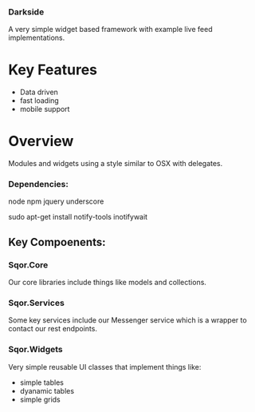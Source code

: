 ### Darkside
A very simple widget based framework with example live feed implementations.


# Key Features
- Data driven
- fast loading
- mobile support

# Overview

Modules and widgets using a style similar to OSX with delegates. 

### Dependencies:
node
npm
jquery
underscore


sudo apt-get install notify-tools
inotifywait



## Key Compoenents:

### Sqor.Core
Our core libraries include things like models and  collections.

### Sqor.Services
Some key services include our Messenger service which is a wrapper
to contact our rest endpoints.


### Sqor.Widgets
Very simple reusable UI classes that implement things like:
 - simple tables
 - dyanamic tables
 - simple grids


